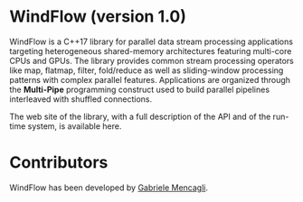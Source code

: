 # WindFlow (version 1.0)
WindFlow is a C++17 library for parallel data stream processing applications targeting heterogeneous shared-memory architectures featuring multi-core CPUs and GPUs. The library provides common stream processing operators like map, flatmap, filter, fold/reduce as well as sliding-window processing patterns with complex parallel features. Applications are organized through the <b>Multi-Pipe</b> programming construct used to build parallel pipelines interleaved with shuffled connections.

The web site of the library, with a full description of the API and of the run-time system, is available here.

# Contributors
WindFlow has been developed by [Gabriele Mencagli](mailto:mencagli@di.unipi.it).
